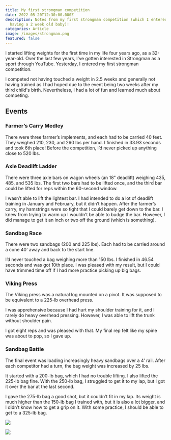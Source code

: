 ```yaml
---
title: My first strongman competition
date: 2022-05-20T12:30:00.000Z
description: Notes from my first strongman competition (which I entered despite
  having a 2 week old baby)!
categories: Article
image: /images/strongman.png
featured: false
---
```

I started lifting weights for the first time in my life four years ago, as a 32-year-old. Over the last few years, I've gotten interested in Strongman as a sport through YouTube. Yesterday, I entered my first strongman competition.

I competed not having touched a weight in 2.5 weeks and generally not having trained as I had hoped due to the event being two weeks after my third child's birth. Nevertheless, I had a lot of fun and learned much about competing. 

## Events

### Farmer’s Carry Medley

There were three farmer’s implements, and each had to be carried 40 feet. They weighed 210, 230, and 260 lbs per hand. I finished in 33.93 seconds and took 6th place! Before the competition, I’d never picked up anything close to 520 lbs.

### Axle Deadlift Ladder

There were three axle bars on wagon wheels (an 18" deadlift) weighing 435, 485, and 535 lbs. The first two bars had to be lifted once, and the third bar could be lifted for reps within the 60-second window. 

I wasn’t able to lift the lightest bar. I had intended to do a lot of deadlift training in January and February, but it didn’t happen. After the farmer’s carry, my hamstrings were so tight that I could barely get down to the bar. I knew from trying to warm up I wouldn’t be able to budge the bar. However, I did manage to get it an inch or two off the ground (which is something).

### Sandbag Race

There were two sandbags (200 and 225 lbs). Each had to be carried around a cone 40’ away and back to the start line. 

I’d never touched a bag weighing more than 150 lbs. I finished in 46.54 seconds and was got 10th place. I was pleased with my result, but I could have trimmed time off if I had more practice picking up big bags. 

### Viking Press

The Viking press was a natural log mounted on a pivot. It was supposed to be equivalent to a 225-lb overhead press. 

I was apprehensive because I had hurt my shoulder training for it, and I rarely do heavy overhead pressing. However, I was able to lift the trunk without shoulder pain. 

I got eight reps and was pleased with that. My final rep felt like my spine was about to pop, so I gave up. 

### Sandbag Battle

The final event was loading increasingly heavy sandbags over a 4’ rail. After each competitor had a turn, the bag weight was increased by 25 lbs. 

It started with a 200-lb bag, which I had no trouble lifting. I also lifted the 225-lb bag fine. With the 250-lb bag, I struggled to get it to my lap, but I got it over the bar at the last second. 

I gave the 275-lb bag a good shot, but it couldn’t fit in my lap. Its weight is much higher than the 150-lb bag I trained with, but it is also a lot bigger, and I didn’t know how to get a grip on it. With some practice, I should be able to get to a 325-lb bag.

![](/images/1237244fd93e655ef52ce1dba00aa2ff.jpeg)

![](/images/59f7ec02d3275ba63adf1b8dd06ed554.jpeg)
